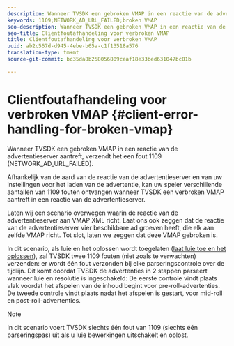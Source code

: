 ```yaml
---
description: Wanneer TVSDK een gebroken VMAP in een reactie van de advertentieserver aantreft, verzendt het een fout 1109 (NETWORK_AD_URL_FAILED).
keywords: 1109;NETWORK_AD_URL_FAILED;broken VMAP
seo-description: Wanneer TVSDK een gebroken VMAP in een reactie van de advertentieserver aantreft, verzendt het een fout 1109 (NETWORK_AD_URL_FAILED).
seo-title: Clientfoutafhandeling voor verbroken VMAP
title: Clientfoutafhandeling voor verbroken VMAP
uuid: ab2c567d-d945-4ebe-b65a-c1f13518a576
translation-type: tm+mt
source-git-commit: bc35da8b258056809ceaf18e33bed631047bc81b

---
```



# Clientfoutafhandeling voor verbroken VMAP {#client-error-handling-for-broken-vmap}

Wanneer TVSDK een gebroken VMAP in een reactie van de advertentieserver aantreft, verzendt het een fout 1109 (NETWORK_AD_URL_FAILED).

Afhankelijk van de aard van de reactie van de advertentieserver en van uw instellingen voor het laden van de advertentie, kan uw speler verschillende aantallen van 1109 fouten ontvangen wanneer TVSDK een verbroken VMAP aantreft in een reactie van de advertentieserver.

Laten wij een scenario overwegen waarin de reactie van de advertentieserver aan VMAP XML richt. Laat ons ook zeggen dat de reactie van de advertentieserver vier beschikbare ad groeven heeft, die elk aan zelfde VMAP richt. Tot slot, laten we zeggen dat deze VMAP gebroken is.

In dit scenario, als luie en het oplossen wordt toegelaten ([laat luie toe en het oplossen](../../../../tvsdk-3x-android-prog/android-3x-advertising/ad-insertion/c-lazy-ad-resolving/t-enable-lazy-ad-resolving.md)), zal TVSDK twee 1109 fouten (niet zoals te verwachten) verzenden: er wordt één fout verzonden bij elke parseringscontrole over de tijdlijn. Dit komt doordat TVSDK de advertenties in 2 stappen parseert wanneer luie en resolutie is ingeschakeld: De eerste controle vindt plaats vlak voordat het afspelen van de inhoud begint voor pre-roll-advertenties. De tweede controle vindt plaats nadat het afspelen is gestart, voor mid-roll en post-roll-advertenties.

>[!NOTE]
>
>In dit scenario voert TVSDK slechts één fout van 1109 (slechts één parseringspas) uit als u luie bewerkingen uitschakelt en oplost.